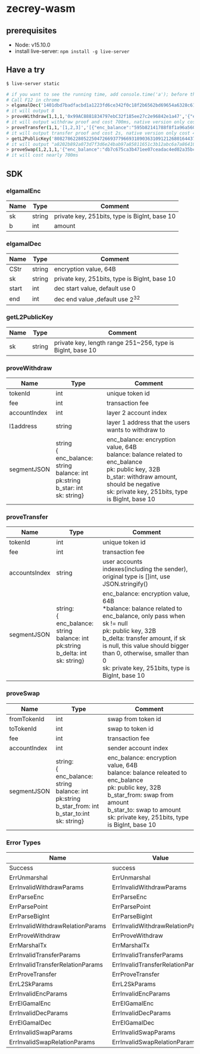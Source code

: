 # zecrey-wasm
## prerequisites

- Node: v15.10.0
- install live-server: `npm install -g live-server`

## Have a try

```sh
$ live-server static

# if you want to see the running time, add console.time('a'); before the command and console.timeEnd('a'); after the command
# Call F12 in chrome
> elgamalDec('1401dbd7badfacbd1a1223fd6ce342f0c18f2b6562bd69654a6328c61dfb21a9e731bc07581c07a9c1b4aad3629941ef66c883584cbd60b8b87d35663944a485','808278622805225047266937796693189036310912126801644379966799703288088641332',0,100)
# it will output 8
> proveWithdraw(1,1,1,'0x99AC8881834797ebC32f185ee27c2e96842e1a47','{"enc_balance":"01bb17ef693c71e1ed706e2b7423974db3fadd302b0552539918298ae7db858a6b6f9d9710e2fa8d6434f38f99bf787467fee7b1026b55fd358720a173091204", "pk":"675fbcb52e33ce755f68e41b9f2cae583dfbee4837b3356a48a4bc25b634f685", "b_star":2,"balance":8,"sk":"1399489033395740343038180545196200507902571842419537327615823798933191405004"}')
# it will output withdraw proof and cost 700ms, native version only cost 14ms
> proveTransfer(1,1,'[1,2,3]','[{"enc_balance":"595b82141788f8f1a96a560ad6140f659682d728b77c8ee70ccf96c5be03960b0899e37cba03fad3c052bccf746926a4fab3352a118965c797d67e04993b50ae", "balance":8,"pk":"731f4e1e9c839688c6baac16601b558022c3b27a1f5eee6b633439927a979fa7", "b_delta":-5,"sk":"367676241680898931196669992568589436958624636382082109130432125664493906855"},{"enc_balance":"d03f7eb303260882ea703f0c65043c4b2baacddba403db93fba6c96341ba8b87f824e60aa144b91d8e71aa5547e684317a4ca13c407b35e9732afb373259998d", "pk":"2f73fcea812db185cd7447d80fcd81d82cc93b45a4c3533afb0f59d0186a15b0", "b_delta":1},{"enc_balance":"b83921e4d8cee3e462b13b8051f942a4ccf7eefb540a5ad953d141bef4970104f98640ad11d42a34a929259705835d2348d8e1b379f27a2b1ab60f18d781109d", "pk":"ad2a965336945fa6bbbd88dc3c8f4c2d35da3015d72673b570d7d524e0c3069e", "b_delta":3}]')
# it will output transfer proof and cost 2s, native version only cost 40ms
> getL2PublicKey('80827862280522504726693779669318903631091212680164437996679970328808864133111112')
# it will output "a8202b892a073d7f3d6e24bab97a85811651c3b12abc6a7a864103515844dc25"
> proveSwap(1,2,1,1,'{"enc_balance":"db7c675ca3b471ee07ceadac4ed02a35bc88536f29b19c4e52ee81fad8002219b54bbc61f5f8ffe6d3884a68440c815c064542c3ea0f49771980aed31aadeb05","balance":8,"pk":"870a03c72aa3e9da57474efaa5608908fce95b3d9a081bee238c090363dc8620","b_star_from":1,"b_star_to":8,"sk":"612800936073666486462885240316406204259890570277023800874304252835913873306","receiver_enc_balance":"a872da9d92500f261e06035731a3d1a6dcaa2cf6e77198b8334c746ada1cdc980171c1043d86dff15adfe3b3ec1d754706f81efc05b9417a8245037a9c22dd80","receiver_pk":"d0b68342cf0bf2b3b363fc8e02918b91c8df1cbdb7b613db6f92febd091f72a2"}')
# it will cost nearly 700ms
```



## SDK

### elgamalEnc

| Name | Type   | Comment                                       |
| ---- | ------ | --------------------------------------------- |
| sk   | string | private key, 251bits, type is BigInt, base 10 |
| b    | int    | amount                                        |

### elgamalDec

| Name  | Type   | Comment                                       |
| ----- | ------ | --------------------------------------------- |
| CStr  | string | encryption value, 64B                         |
| sk    | string | private key, 251bits, type is BigInt, base 10 |
| start | int    | dec start value, default use 0                |
| end   | int    | dec end value ,default use $2^{32}$           |

### getL2PublicKey

| Name | Type   | Comment                                                    |
| ---- | ------ | ---------------------------------------------------------- |
| sk   | string | private key, length range 251~256, type is BigInt, base 10 |

### proveWithdraw

| Name         | Type                                                         | Comment                                                      |
| ------------ | ------------------------------------------------------------ | ------------------------------------------------------------ |
| tokenId      | int                                                          | unique token id                                              |
| fee          | int                                                          | transaction fee                                              |
| accountIndex | int                                                          | layer 2 account index                                        |
| l1address    | string                                                       | layer 1 address that the users wants to withdraw to          |
| segmentJSON  | string<br />{<br />enc_balance: string<br />balance: int<br />pk:string<br />b_star: int<br />sk: string} | enc_balance: encryption value, 64B<br />balance: balance related to enc_balance<br />pk: public key, 32B <br />b_star: withdraw amount, should be negative<br />sk: private key, 251bits, type is BigInt, base 10 |

### proveTransfer

| Name          | Type                                                         | Comment                                                      |
| ------------- | ------------------------------------------------------------ | ------------------------------------------------------------ |
| tokenId       | int                                                          | unique token id                                              |
| fee           | int                                                          | transaction fee                                              |
| accountsIndex | string                                                       | user accounts indexes(including the sender), original type is []int, use JSON.stringify() |
| segmentJSON   | string:<br />{<br />enc_balance: string<br />balance: int<br />pk:string<br />b_delta: int<br />sk: string} | enc_balance: encryption value, 64B<br />*balance: balance related to enc_balance, only pass when sk != null<br />pk: public key, 32B <br />b_delta: transfer amount, if sk is null, this value should bigger than 0, otherwise, smaller than 0<br />sk: private key, 251bits, type is BigInt, base 10 |

### proveSwap

| Name         | Type                                                         | Comment                                                      |
| ------------ | ------------------------------------------------------------ | ------------------------------------------------------------ |
| fromTokenId  | int                                                          | swap from token id                                           |
| toTokenId    | int                                                          | swap to token id                                             |
| fee          | int                                                          | transaction fee                                              |
| accountIndex | int                                                          | sender account index                                         |
| segmentJSON  | string:<br />{<br />enc_balance: string<br />balance: int<br />pk:string<br />b_star_from: int<br />b_star_to:int<br />sk: string} | enc_balance: encryption value, 64B<br />balance: balance releated to enc_balance<br />pk: public key, 32B <br />b_star_from: swap from amount<br />b_star_to: swap to amount<br />sk: private key, 251bits, type is BigInt, base 10 |

### Error Types

| Name                             | Value                            |
| -------------------------------- | -------------------------------- |
| Success                          | success                          |
| ErrUnmarshal                     | ErrUnmarshal                     |
| ErrInvalidWithdrawParams         | ErrInvalidWithdrawParams         |
| ErrParseEnc                      | ErrParseEnc                      |
| ErrParsePoint                    | ErrParsePoint                    |
| ErrParseBigInt                   | ErrParseBigInt                   |
| ErrInvalidWithdrawRelationParams | ErrInvalidWithdrawRelationParams |
| ErrProveWithdraw                 | ErrProveWithdraw                 |
| ErrMarshalTx                     | ErrMarshalTx                     |
| ErrInvalidTransferParams         | ErrInvalidTransferParams         |
| ErrInvalidTransferRelationParams | ErrInvalidTransferRelationParams |
| ErrProveTransfer                 | ErrProveTransfer                 |
| ErrL2SkParams                    | ErrL2SkParams                    |
| ErrInvalidEncParams              | ErrInvalidEncParams              |
| ErrElGamalEnc                    | ErrElGamalEnc                    |
| ErrInvalidDecParams              | ErrInvalidDecParams              |
| ErrElGamalDec                    | ErrElGamalDec                    |
| ErrInvalidSwapParams             | ErrInvalidSwapParams             |
| ErrInvalidSwapRelationParams     | ErrInvalidSwapRelationParams     |